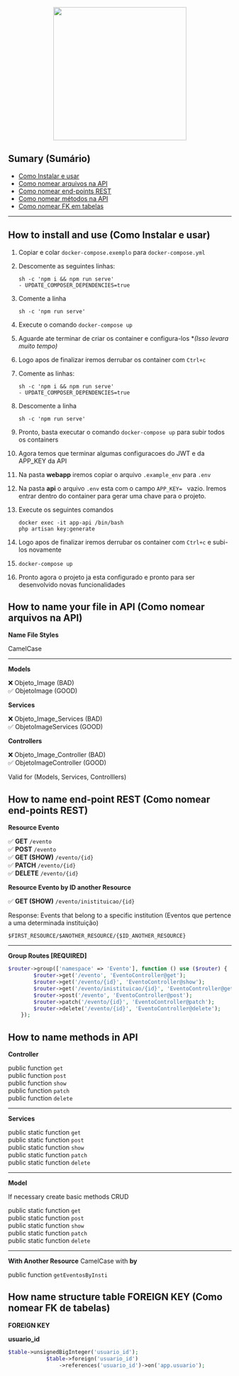 <p align="center">
  <img src="https://i.imgur.com/YCh9nXR.png" width="300">
</p>

## Sumary (Sumário)

* [Como Instalar e usar](#how-to-install-and-use-como-instalar-e-usar)
* [Como nomear arquivos na API](#how-to-name-your-file-in-api-como-nomear-arquivos-na-api)
* [Como nomear end-points REST](#how-to-name-end-point-rest-como-nomear-end-points-rest)
* [Como nomear métodos na API](#how-to-name-methods-in-api)
* [Como nomear FK em tabelas](#how-name-structure-table-foreign-key-como-nomear-fk-de-tabelas)

<hr>


## How to install and use (Como Instalar e usar)

1. Copiar e colar `docker-compose.exemplo` para `docker-compose.yml`

2. Descomente as seguintes linhas:

   ```
   sh -c 'npm i && npm run serve'
   - UPDATE_COMPOSER_DEPENDENCIES=true
   ```

3. Comente a linha

   ```
   sh -c 'npm run serve'
   ```

4.  Execute o comando `docker-compose up`

5. Aguarde ate terminar de criar os container e configura-los **(Isso levara muito tempo)*

6. Logo apos de finalizar iremos derrubar os container com `Ctrl+c`

7. Comente as linhas:

   ```
   sh -c 'npm i && npm run serve'
   - UPDATE_COMPOSER_DEPENDENCIES=true
   ```

8. Descomente a linha

   ```
   sh -c 'npm run serve'
   ```

9. Pronto, basta executar o comando `docker-compose up` para subir todos os containers

10. Agora temos que terminar algumas configuracoes do JWT e da APP_KEY da API

11. Na pasta **webapp** iremos copiar o arquivo `.example_env` para `.env`

12. Na pasta **api** o arquivo `.env` esta com o campo `APP_KEY= ` vazio. Iremos entrar dentro do container para gerar uma chave para o projeto.

13. Execute os seguintes comandos

    ```
    docker exec -it app-api /bin/bash
    php artisan key:generate
    ```

14. Logo apos de finalizar iremos derrubar os container com `Ctrl+c` e subi-los novamente

15. `docker-compose up`

16. Pronto agora o projeto ja esta configurado e pronto para ser desenvolvido novas funcionalidades

## How to name your file in API (Como nomear arquivos na API)

**Name File Styles**

CamelCase

---

**Models**

❌ Objeto_Image (BAD)<br>
✅ ObjetoImage (GOOD)

**Services**

❌ Objeto_Image_Services (BAD)<br>
✅ ObjetoImageServices (GOOD)

**Controllers**

❌ Objeto_Image_Controller (BAD)<br>
✅ ObjetoImageController (GOOD)

Valid for (Models, Services, Controlllers)


## How to name end-point REST (Como nomear end-points REST)


**Resource Evento**

✅ **GET** `/evento`<br>
✅ **POST** `/evento`<br>
✅ **GET (SHOW)** `/evento/{id}`<br>
✅ **PATCH** `/evento/{id}`<br>
✅ **DELETE** `/evento/{id}`<br>

**Resource Evento by ID another Resource**

✅ **GET (SHOW)** `/evento/inistituicao/{id}`

Response: Events that belong to a specific institution
(Eventos que pertence a uma determinada instituição)

`$FIRST_RESOURCE/$ANOTHER_RESOURCE/{$ID_ANOTHER_RESOURCE}`

---
**Group Routes [REQUIRED]**

```php
$router->group(['namespace' => 'Evento'], function () use ($router) {
        $router->get('/evento', 'EventoController@get');
        $router->get('/evento/{id}', 'EventoController@show');
        $router->get('/evento/inistituicao/{id}', 'EventoController@getEventosByInsti');
        $router->post('/evento', 'EventoController@post');
        $router->patch('/evento/{id}', 'EventoController@patch');
        $router->delete('/evento/{id}', 'EventoController@delete');
    });
```

## How to name methods in API

**Controller**

public function `get`<br>
public function `post`<br>
public function `show`<br>
public function `patch`<br>
public function `delete`<br>

---

**Services**

public static function `get`<br>
public static function `post`<br>
public static function `show`<br>
public static function `patch`<br>
public static function `delete`<br>

---

**Model**

If necessary create basic methods CRUD

public static function `get`<br>
public static function `post`<br>
public static function `show`<br>
public static function `patch`<br>
public static function `delete`<br>

---

**With Another Resource**
CamelCase with **by**

public function `getEventosByInsti`

## How name structure table FOREIGN KEY (Como nomear FK de tabelas)

**FOREIGN KEY**

**usuario_id**

```php
$table->unsignedBigInteger('usuario_id');
            $table->foreign('usuario_id')
                ->references('usuario_id')->on('app.usuario');
```






